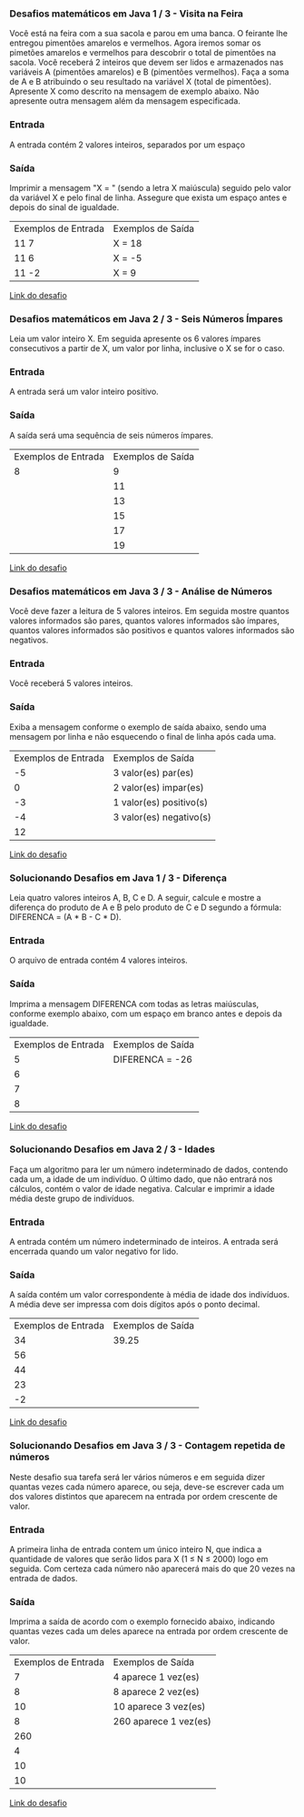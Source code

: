 <html>
  <head>
  </head>
  <body>
    <h3>Desafios matemáticos em Java 1 / 3 - Visita na Feira</h3>
    <p>Você está na feira com a sua sacola e parou em uma banca. O feirante lhe entregou pimentões amarelos e vermelhos. Agora iremos somar os pimetões amarelos e vermelhos para descobrir o total de pimentões na sacola.  Você receberá 2 inteiros que devem ser lidos e armazenados nas variáveis A (pimentões amarelos) e B (pimentões vermelhos). Faça a soma de A e B atribuindo o seu resultado na variável X (total de pimentões). Apresente X como descrito na mensagem de exemplo abaixo. Não apresente outra mensagem além da mensagem especificada.</p>
    <h3>Entrada</h3>
    <p>A entrada contém 2 valores inteiros, separados por um espaço</p>
    <h3>Saída</h3>
    <p>Imprimir a mensagem "X = " (sendo a letra X maiúscula) seguido pelo valor da variável X e pelo final de linha. Assegure que exista um espaço antes e depois do sinal de igualdade.</p>
    <table>
      <tr><td>Exemplos de Entrada</td><td>Exemplos de Saída</td></tr>
      <tr><td>11 7</td><td>X = 18</td></tr>
      <tr><td>11 6</td><td>X = -5</td></tr>
      <tr><td>11 -2</td><td>X = 9</td></tr>
    </table>
    <a href="https://github.com/ErikRibeiro/Desafios-DIO-GFT-START-2-Java/blob/main/Desafio-Dio/src/DesafiosMatem%C3%A1ticosJava/VisitaNaFeira.java">Link do desafio</a><br><h3>Desafios matemáticos em Java 2 / 3 - Seis Números Ímpares</h3>
    <p>Leia um valor inteiro X. Em seguida apresente os 6 valores ímpares consecutivos a partir de X, um valor por linha, inclusive o X se for o caso.</p>
    <h3>Entrada</h3>
    <p>A entrada será um valor inteiro positivo.</p>
    <h3>Saída</h3>
    <p>A saída será uma sequência de seis números ímpares.</p>
    <table>
      <tr><td>Exemplos de Entrada</td><td>Exemplos de Saída</td></tr>
      <tr><td>8</td><td>9</td></tr>
      <tr><td> </td><td>11</td></tr>
      <tr><td> </td><td>13</td></tr>
      <tr><td> </td><td>15</td></tr>
      <tr><td> </td><td>17</td></tr>
      <tr><td> </td><td>19</td></tr>
    </table>
    <a href="https://github.com/ErikRibeiro/Desafios-DIO-GFT-START-2-Java/blob/main/Desafio-Dio/src/DesafiosMatem%C3%A1ticosJava/SeisNumerosImpares.java">Link do desafio</a>
    <br>
    <h3>Desafios matemáticos em Java 3 / 3 - Análise de Números</h3>
    <p>Você deve fazer a leitura de 5 valores inteiros. Em seguida mostre quantos valores informados são pares, quantos valores informados são ímpares, quantos valores informados são positivos e quantos valores informados são negativos.</p>
    <h3>Entrada</h3>
    <p>Você receberá 5 valores inteiros.</p>
    <h3>Saída</h3>
    <p>Exiba a mensagem conforme o exemplo de saída abaixo, sendo uma mensagem por linha e não esquecendo o final de linha após cada uma.</p>
    <table>
      <tr><td>Exemplos de Entrada</td><td>Exemplos de Saída</td></tr>
      <tr><td>-5</td><td>3 valor(es) par(es)</td></tr>
      <tr><td>0</td><td>2 valor(es) impar(es)</td></tr>
      <tr><td>-3</td><td>1 valor(es) positivo(s)</td></tr>
      <tr><td>-4</td><td>3 valor(es) negativo(s)</td></tr>
      <tr><td>12</td><td> </td></tr>
    </table>
    <a href="https://github.com/ErikRibeiro/Desafios-DIO-GFT-START-2-Java/blob/main/Desafio-Dio/src/DesafiosMatem%C3%A1ticosJava/AnaliseDeNumeros.java">Link do desafio</a>
    <br>
    <h3>Solucionando Desafios em Java 1 / 3 - Diferença</h3>
    <p>Leia quatro valores inteiros A, B, C e D. A seguir, calcule e mostre a diferença do produto de A e B pelo produto de C e D segundo a fórmula: DIFERENCA = (A * B - C * D).</p>
    <h3>Entrada</h3>
    <p>O arquivo de entrada contém 4 valores inteiros.</p>
    <h3>Saída</h3>
    <p>Imprima a mensagem DIFERENCA com todas as letras maiúsculas, conforme exemplo abaixo, com um espaço em branco antes e depois da igualdade.</p>
    <table>
      <tr><td>Exemplos de Entrada</td><td>Exemplos de Saída</td></tr>
      <tr><td>5</td><td>DIFERENCA = -26</td></tr>
      <tr><td>6</td><td> </td></tr>
      <tr><td>7</td><td> </td></tr>
      <tr><td>8</td><td> </td></tr>
    </table>
    <a href="https://github.com/ErikRibeiro/Desafios-DIO-GFT-START-2-Java/blob/main/Desafio-Dio/src/SolucionandoDesafiosJava/Diferenca.java">Link do desafio</a><br><h3>Solucionando Desafios em Java 2 / 3 - Idades</h3>
    <p>Faça um algoritmo para ler um número indeterminado de dados, contendo cada um, a idade de um indivíduo. O último dado, que não entrará nos cálculos, contém o valor de idade negativa. Calcular e imprimir a idade média deste grupo de indivíduos.</p>
    <h3>Entrada</h3>
    <p>A entrada contém um número indeterminado de inteiros. A entrada será encerrada quando um valor negativo for lido.</p>
    <h3>Saída</h3>
    <p>A saída contém um valor correspondente à média de idade dos indivíduos. A média deve ser impressa com dois dígitos após o ponto decimal.</p>
    <table>
      <tr><td>Exemplos de Entrada</td><td>Exemplos de Saída</td></tr>
      <tr><td>34</td><td>39.25</td></tr>
      <tr><td>56</td><td> </td></tr>
      <tr><td>44</td><td> </td></tr>
      <tr><td>23</td><td> </td></tr>
      <tr><td>-2</td><td> </td></tr>
    </table>
    <a href="https://github.com/ErikRibeiro/Desafios-DIO-GFT-START-2-Java/blob/main/Desafio-Dio/src/DesafiosMatem%C3%A1ticosJava/SeisNumerosImpares.java">Link do desafio</a>
    <br>
    <h3>Solucionando Desafios em Java 3 / 3 - Contagem repetida de números</h3>
    <p>Neste desafio sua tarefa será ler vários números e em seguida dizer quantas vezes cada número aparece, ou seja, deve-se escrever cada um dos valores distintos que aparecem na entrada por ordem crescente de valor.</p>
    <h3>Entrada</h3>
    <p>A primeira linha de entrada contem um único inteiro N, que indica a quantidade de valores que serão lidos para X (1 ≤ N ≤ 2000) logo em seguida. Com certeza cada número não aparecerá mais do que 20 vezes na entrada de dados.</p>
    <h3>Saída</h3>
    <p>Imprima a saída de acordo com o exemplo fornecido abaixo, indicando quantas vezes cada um deles aparece na entrada por ordem crescente de valor.</p>
    <table>
      <tr><td>Exemplos de Entrada</td><td>Exemplos de Saída</td></tr>
      <tr><td>7</td><td>4 aparece 1 vez(es)</td></tr>
      <tr><td>8</td><td>8 aparece 2 vez(es)</td></tr>
      <tr><td>10</td><td>10 aparece 3 vez(es)</td></tr>
      <tr><td>8</td><td>260 aparece 1 vez(es)</td></tr>
      <tr><td>260</td><td> </td></tr>
      <tr><td>4</td><td> </td></tr>
      <tr><td>10</td><td> </td></tr>
      <tr><td>10</td><td> </td></tr>
    </table>
    <a href="https://github.com/ErikRibeiro/Desafios-DIO-GFT-START-2-Java/blob/main/Desafio-Dio/src/DesafiosMatem%C3%A1ticosJava/AnaliseDeNumeros.java">Link do desafio</a>
  </body>
</html>
